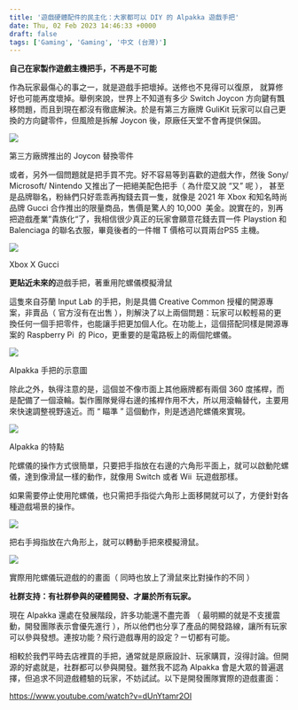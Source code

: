 ```yaml
---
title: '遊戲硬體配件的民主化：大家都可以 DIY 的 Alpakka 遊戲手把'
date: Thu, 02 Feb 2023 14:46:33 +0000
draft: false
tags: ['Gaming', 'Gaming', '中文 (台灣)']
---
```


**自己在家製作遊戲主機把手，不再是不可能**

作為玩家最傷心的事之一，就是遊戲手把壞掉。送修也不見得可以復原， 就算修好也可能再度壞掉。舉例來說，世界上不知道有多少 Switch Joycon 方向鍵有飄移問題，而且到現在都沒有徹底解決。於是有第三方廠牌 GuliKit 玩家可以自己更換的方向鍵零件，但風險是拆解 Joycon 後，原廠任天堂不會再提供保固。

![](http://34.92.121.171/wp-content/uploads/2023/02/image-1.png)

第三方廠牌推出的 Joycon 替換零件

或者，另外一個問題就是把手買不完。好不容易等到喜歡的遊戲大作，然後 Sony/ Microsoft/ Nintendo 又推出了一把絕美配色把手（ 為什麼又說 “又” 呢 ）， 甚至是品牌聯名，粉絲們只好乖乖再掏錢去買一隻，就像是 2021 年 Xbox 和知名時尚品牌 Gucci 合作推出的限量商品，售價是驚人的 10,000  美金。說實在的，別再把遊戲產業”貴族化“了，我相信很少真正的玩家會願意花錢去買一件 Playstion 和 Balenciaga 的聯名衣服，畢竟後者的一件帽 T 價格可以買兩台PS5 主機。

![](http://34.92.121.171/wp-content/uploads/2023/02/image.png)

Xbox X Gucci

**更貼近未來的**遊戲手把，著重用陀螺儀模擬滑鼠

這隻來自芬蘭 Input Lab 的手把，則是具備 Creative Common 授權的開源專案，非賣品（ 官方沒有在出售 ），則解決了以上兩個問題：玩家可以較輕易的更換任何一個手把零件，也能讓手把更加個人化。在功能上，這個搭配同樣是開源專案的 Raspberry Pi  的 Pico，更重要的是電路板上的兩個陀螺儀。

![](http://34.92.121.171/wp-content/uploads/2023/02/image-2-1024x656.png)

Alpakka 手把的示意圖

除此之外，執得注意的是，這個並不像市面上其他廠牌都有兩個 360 度搖桿，而是配備了一個滾輪。製作團隊覺得右邊的搖桿作用不大，所以用滾輪替代，主要用來快速調整視野遠近。而 “ 瞄準 ” 這個動作，則是透過陀螺儀來實現。

![](http://34.92.121.171/wp-content/uploads/2023/02/image-3-1024x656.png)

Alpakka 的特點

陀螺儀的操作方式很簡單，只要把手指放在右邊的六角形平面上，就可以啟動陀螺儀，達到像滑鼠一樣的動作，就像用 Switch 或者 Wii  玩遊戲那樣。

如果需要停止使用陀螺儀，也只需把手指從六角形上面移開就可以了，方便針對各種遊戲場景的操作。

![](http://34.92.121.171/wp-content/uploads/2023/02/Screenshot-2023-02-02-at-9.04.30-PM-1-1024x640.png)

把右手拇指放在六角形上，就可以轉動手把來模擬滑鼠。

![](http://34.92.121.171/wp-content/uploads/2023/02/Screenshot-2023-02-02-at-9.19.40-PM-1-1024x640.png)

實際用陀螺儀玩遊戲的的畫面（ 同時也放上了滑鼠來比對操作的不同 ）

**社群支持：有社群參與的硬體開發、才屬於所有玩家。**

現在 Alpakka 還處在發展階段，許多功能還不盡完善 （ 最明顯的就是不支援震動，開發團隊表示會優先進行 ），所以他們也分享了產品的開發路線，讓所有玩家可以參與發想。連按功能？飛行遊戲專用的設定？ㄧ切都有可能。

相較於我們平時去店裡買的手把，通常就是原廠設計、玩家購買，沒得討論。但開源的好處就是，社群都可以參與開發。雖然我不認為 Alpakka 會是大眾的普遍選擇，但追求不同遊戲體驗的玩家，不妨試試。以下是開發團隊實際的遊戲畫面：

https://www.youtube.com/watch?v=dUnYtamr2OI